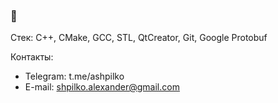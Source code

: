 ### 👋

Стек: C++, CMake, GCC, STL, QtCreator, Git, Google Protobuf

Контакты:

* Telegram: t.me/ashpilko
* E-mail: shpilko.alexander@gmail.com

<!--
**ShpilkoAlexander/ShpilkoAlexander** is a ✨ _special_ ✨ repository because its `README.md` (this file) appears on your GitHub profile.

Here are some ideas to get you started:

- 🔭 I’m currently working on ...
- 🌱 I’m currently learning ...
- 👯 I’m looking to collaborate on ...
- 🤔 I’m looking for help with ...
- 💬 Ask me about ...
- 📫 How to reach me: ...
- 😄 Pronouns: ...
- ⚡ Fun fact: ...
-->
